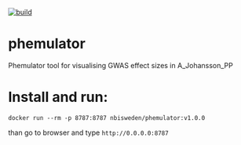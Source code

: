[![build](https://github.com/NBISweden/phemulator/actions/workflows/main.yml/badge.svg)](https://github.com/NBISweden/phemulator/actions/workflows/main.yml)

# phemulator
Phemulator tool for visualising GWAS effect sizes in A_Johansson_PP

# Install and run:

```
docker run --rm -p 8787:8787 nbisweden/phemulator:v1.0.0
```

than go to browser and type `http://0.0.0.0:8787`
